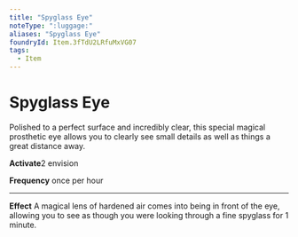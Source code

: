 ```yaml
---
title: "Spyglass Eye"
noteType: ":luggage:"
aliases: "Spyglass Eye"
foundryId: Item.3fTdU2LRfuMxVG07
tags:
  - Item
---
```


# Spyglass Eye

Polished to a perfect surface and incredibly clear, this special magical prosthetic eye allows you to clearly see small details as well as things a great distance away.

**Activate**2 envision

**Frequency** once per hour

* * *

**Effect** A magical lens of hardened air comes into being in front of the eye, allowing you to see as though you were looking through a fine spyglass for 1 minute.
